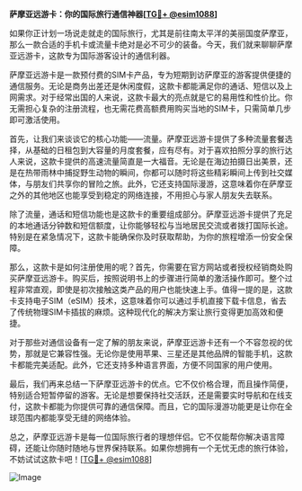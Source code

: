**萨摩亚远游卡：你的国际旅行通信神器[[TG💪+ @esim1088](https://t.me/s/esim1088)]**

如果你正计划一场说走就走的国际旅行，尤其是前往南太平洋的美丽国度萨摩亚，那么一款合适的手机卡或流量卡绝对是必不可少的装备。今天，我们就来聊聊萨摩亚远游卡，这款专为国际游客设计的通信利器。

萨摩亚远游卡是一款预付费的SIM卡产品，专为短期到访萨摩亚的游客提供便捷的通信服务。无论是商务出差还是休闲度假，这款卡都能满足你的通话、短信以及上网需求。对于经常出国的人来说，这款卡最大的亮点就是它的易用性和性价比。你无需担心复杂的注册流程，也无需花费高额费用购买当地的SIM卡，只需简单几步即可激活使用。

首先，让我们来谈谈它的核心功能——流量。萨摩亚远游卡提供了多种流量套餐选择，从基础的日租包到大容量的月度套餐，应有尽有。对于喜欢拍照分享的旅行达人来说，这款卡提供的高速流量简直是一大福音。无论是在海边拍摄日出美景，还是在热带雨林中捕捉野生动物的瞬间，你都可以随时将这些精彩瞬间上传到社交媒体，与朋友们共享你的冒险之旅。此外，它还支持国际漫游，这意味着你在萨摩亚之外的其他地区也能享受到稳定的网络连接，不用担心与家人朋友失去联系。

除了流量，通话和短信功能也是这款卡的重要组成部分。萨摩亚远游卡提供了充足的本地通话分钟数和短信额度，让你能够轻松与当地居民交流或者拨打国际长途。特别是在紧急情况下，这款卡能确保你及时获取帮助，为你的旅程增添一份安全保障。

那么，这款卡是如何注册使用的呢？首先，你需要在官方网站或者授权经销商处购买萨摩亚远游卡。购买后，按照说明书上的步骤进行简单的激活操作即可。整个过程非常直观，即使是初次接触这类产品的用户也能快速上手。值得一提的是，这款卡支持电子SIM（eSIM）技术，这意味着你可以通过手机直接下载卡信息，省去了传统物理SIM卡插拔的麻烦。这种现代化的解决方案让旅行变得更加高效和便捷。

对于那些对通信设备有一定了解的朋友来说，萨摩亚远游卡还有一个不容忽视的优势，那就是它兼容性强。无论你是使用苹果、三星还是其他品牌的智能手机，这款卡都能完美适配。此外，它还支持多种语言界面，方便不同国家的用户使用。

最后，我们再来总结一下萨摩亚远游卡的优点。它不仅价格合理，而且操作简便，特别适合短暂停留的游客。无论是想要保持社交活跃，还是需要实时导航和在线支付，这款卡都能为你提供可靠的通信保障。而且，它的国际漫游功能更是让你在全球范围内都能享受无缝的网络体验。

总之，萨摩亚远游卡是每一位国际旅行者的理想伴侣。它不仅能帮你解决语言障碍，还能让你随时随地与世界保持联系。如果你想拥有一个无忧无虑的旅行体验，不妨试试这款卡吧！[[TG💪+ @esim1088](https://t.me/s/esim1088)]

![Image](https://i.postimg.cc/4NQfJmqS/Snipaste-2025-05-13-00-14-12.png)